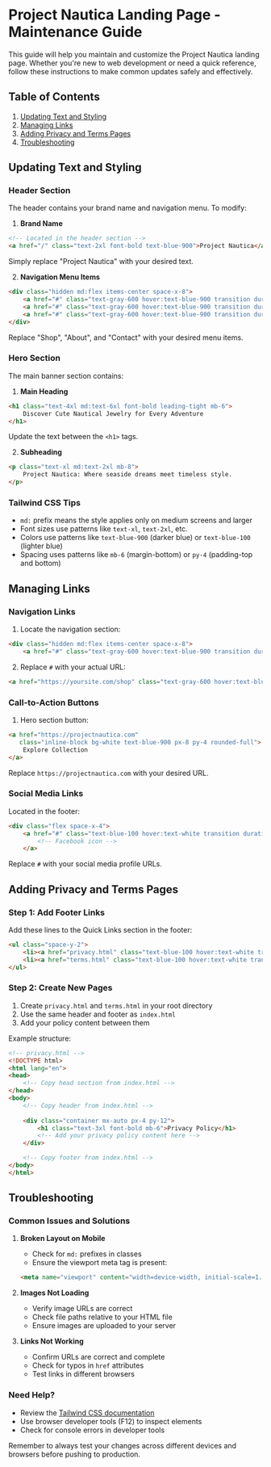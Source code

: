 # Project Nautica Landing Page - Maintenance Guide

This guide will help you maintain and customize the Project Nautica landing page. Whether you're new to web development or need a quick reference, follow these instructions to make common updates safely and effectively.

## Table of Contents
1. [Updating Text and Styling](#updating-text-and-styling)
2. [Managing Links](#managing-links)
3. [Adding Privacy and Terms Pages](#adding-privacy-and-terms-pages)
4. [Troubleshooting](#troubleshooting)

## Updating Text and Styling

### Header Section
The header contains your brand name and navigation menu. To modify:

1. **Brand Name**
```html
<!-- Located in the header section -->
<a href="/" class="text-2xl font-bold text-blue-900">Project Nautica</a>
```
Simply replace "Project Nautica" with your desired text.

2. **Navigation Menu Items**
```html
<div class="hidden md:flex items-center space-x-8">
    <a href="#" class="text-gray-600 hover:text-blue-900 transition duration-300">Shop</a>
    <a href="#" class="text-gray-600 hover:text-blue-900 transition duration-300">About</a>
    <a href="#" class="text-gray-600 hover:text-blue-900 transition duration-300">Contact</a>
</div>
```
Replace "Shop", "About", and "Contact" with your desired menu items.

### Hero Section
The main banner section contains:

1. **Main Heading**
```html
<h1 class="text-4xl md:text-6xl font-bold leading-tight mb-6">
    Discover Cute Nautical Jewelry for Every Adventure
</h1>
```
Update the text between the `<h1>` tags.

2. **Subheading**
```html
<p class="text-xl md:text-2xl mb-8">
    Project Nautica: Where seaside dreams meet timeless style.
</p>
```

### Tailwind CSS Tips
- `md:` prefix means the style applies only on medium screens and larger
- Font sizes use patterns like `text-xl`, `text-2xl`, etc.
- Colors use patterns like `text-blue-900` (darker blue) or `text-blue-100` (lighter blue)
- Spacing uses patterns like `mb-6` (margin-bottom) or `py-4` (padding-top and bottom)

## Managing Links

### Navigation Links
1. Locate the navigation section:
```html
<div class="hidden md:flex items-center space-x-8">
    <a href="#" class="text-gray-600 hover:text-blue-900 transition duration-300">Shop</a>
```

2. Replace `#` with your actual URL:
```html
<a href="https://yoursite.com/shop" class="text-gray-600 hover:text-blue-900 transition duration-300">Shop</a>
```

### Call-to-Action Buttons
1. Hero section button:
```html
<a href="https://projectnautica.com" 
   class="inline-block bg-white text-blue-900 px-8 py-4 rounded-full">
    Explore Collection
</a>
```
Replace `https://projectnautica.com` with your desired URL.

### Social Media Links
Located in the footer:
```html
<div class="flex space-x-4">
    <a href="#" class="text-blue-100 hover:text-white transition duration-300">
        <!-- Facebook icon -->
    </a>
```
Replace `#` with your social media profile URLs.

## Adding Privacy and Terms Pages

### Step 1: Add Footer Links
Add these lines to the Quick Links section in the footer:
```html
<ul class="space-y-2">
    <li><a href="privacy.html" class="text-blue-100 hover:text-white transition duration-300">Privacy Policy</a></li>
    <li><a href="terms.html" class="text-blue-100 hover:text-white transition duration-300">Terms of Service</a></li>
</ul>
```

### Step 2: Create New Pages
1. Create `privacy.html` and `terms.html` in your root directory
2. Use the same header and footer as `index.html`
3. Add your policy content between them

Example structure:
```html
<!-- privacy.html -->
<!DOCTYPE html>
<html lang="en">
<head>
    <!-- Copy head section from index.html -->
</head>
<body>
    <!-- Copy header from index.html -->
    
    <div class="container mx-auto px-4 py-12">
        <h1 class="text-3xl font-bold mb-6">Privacy Policy</h1>
        <!-- Add your privacy policy content here -->
    </div>

    <!-- Copy footer from index.html -->
</body>
</html>
```

## Troubleshooting

### Common Issues and Solutions

1. **Broken Layout on Mobile**
   - Check for `md:` prefixes in classes
   - Ensure the viewport meta tag is present:
   ```html
   <meta name="viewport" content="width=device-width, initial-scale=1.0">
   ```

2. **Images Not Loading**
   - Verify image URLs are correct
   - Check file paths relative to your HTML file
   - Ensure images are uploaded to your server

3. **Links Not Working**
   - Confirm URLs are correct and complete
   - Check for typos in `href` attributes
   - Test links in different browsers

### Need Help?
- Review the [Tailwind CSS documentation](https://tailwindcss.com/docs)
- Use browser developer tools (F12) to inspect elements
- Check for console errors in developer tools

Remember to always test your changes across different devices and browsers before pushing to production.